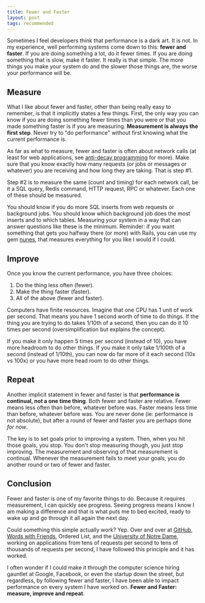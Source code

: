 ```yaml
---
title: Fewer and Faster
layout: post
tags: recommended
---
```


Sometimes I feel developers think that performance is a dark art. It is not. In my experience, well performing systems come down to this: **fewer and faster**. If you are doing something a lot, do it fewer times. If you are doing something that is slow, make it faster. It really is that simple. The more things you make your system do and the slower those things are, the worse your performance will be.

## Measure

What I like about fewer and faster, other than being really easy to remember, is that it implicitly states a few things. First, the only way you can know if you are doing something fewer times than you were or that you made something faster is if you are measuring. **Measurement is  always the first step**. Never try to "do performance" without first knowing what the current performance is.

As far as what to measure, fewer and faster is often about network calls (at least for web applications, see [anti-decay programming]({{site.url}}/anti-decay-programming/) for more). Make sure that you know exactly how many requests (or jobs or messages or whatever) you are receiving and how long they are taking. That is step #1.

Step #2 is to measure the same (count and timing) for each network call, be it a SQL query, Redis command, HTTP request, RPC or whatever. Each one of these should be measured.

You should know if you do more SQL inserts from web requests or background jobs. You should know which background job does the most inserts and to which tables. Measuring your system in a way that can answer questions like these is the minimum. Reminder: if you want something that gets you halfway there (or more) with Rails, you can use my gem [nunes](https://github.com/jnunemaker/nunes), that measures everything for you like I would if I could.

## Improve

Once you know the current performance, you have three choices:

1. Do the thing less often (fewer).
2. Make the thing faster (faster).
3. All of the above (fewer and faster).

Computers have finite resources. Imagine that one CPU has 1 unit of work per second. That means you have 1 second worth of time to do things. If the thing you are trying to do takes 1/10th of a second, then you can do it 10 times per second (oversimplification but explains the concept).

If you make it only happen 5 times per second (instead of 10), you have more headroom to do other things. If you make it only take 1/100th of a second (instead of 1/10th), you can now do far more of it each second (10x vs 100x) or you have more head room to do other things.

## Repeat

Another implicit statement in fewer and faster is that **performance is continual, not a one time thing**. Both fewer and faster are relative. Fewer means less often than before, whatever before was. Faster means less time than before, whatever before was. You are never done (ie: performance is not absolute), but after a round of fewer and faster you are perhaps done _for now_.

The key is to set goals prior to improving a system. Then, when you hit those goals, you stop. You don't stop measuring though, you just stop improving. The measurement and observing of that measurement is continual. Whenever the measurement fails to meet your goals, you do another round or two of fewer and faster.

## Conclusion

Fewer and faster is one of my favorite things to do. Because it requires measurement, I can quickly see progress. Seeing progress means I know I am making a difference and that is what puts me to bed excited, ready to wake up and go through it all again the next day.

Could something this simple actually work? Yep. Over and over at [GitHub](https://github.com), [Words with Friends](https://www.zynga.com/games/words-friends), Ordered List, and the [University of Notre Dame](https://www.nd.edu), working on applications from tens of requests per second to tens of thousands of requests per second, I have followed this principle and it has worked.

I often wonder if I could make it through the computer science hiring gauntlet at Google, Facebook, or even the startup down the street, but regardless, by following fewer and faster, I have been able to impact performance on every system I have worked on. **Fewer and Faster: measure, improve and repeat**.
